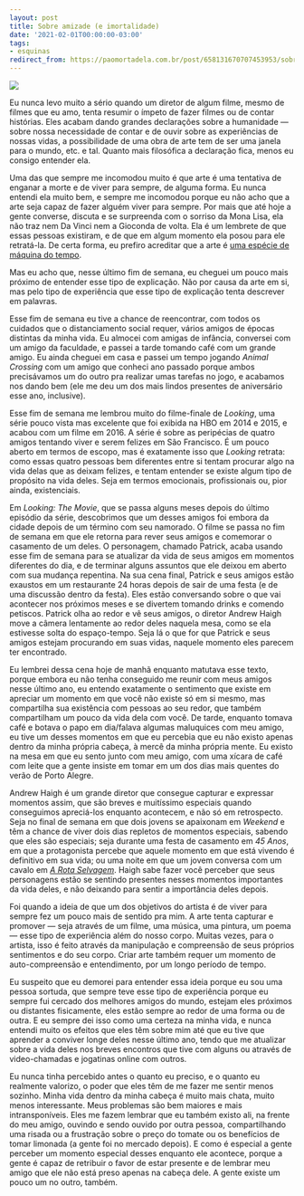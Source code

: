 ```yaml
---
layout: post
title: Sobre amizade (e imortalidade)
date: '2021-02-01T00:00:00-03:00'
tags:
- esquinas
redirect_from: https://paomortadela.com.br/post/658131670707453953/sobre-amizade-e-imortalidade
---
```

![](https://64.media.tumblr.com/8dfb6510d7b1e7dece624c3909c277a5/7b22c07abde2f913-c0/s540x810/b8d127fa21873d03698bb6247d03a12b487c999c.jpg)

Eu nunca levo muito a sério quando um diretor de algum filme, mesmo de filmes que eu amo, tenta resumir o ímpeto de fazer filmes ou de contar histórias. Eles acabam dando grandes declarações sobre a humanidade — sobre nossa necessidade de contar e de ouvir sobre as experiências de nossas vidas, a possibilidade de uma obra de arte tem de ser uma janela para o mundo, etc. e tal. Quanto mais filosófica a declaração fica, menos eu consigo entender ela.

Uma das que sempre me incomodou muito é que arte é uma tentativa de enganar a morte e de viver para sempre, de alguma forma. Eu nunca entendi ela muito bem, e sempre me incomodou porque eu não acho que a arte seja capaz de fazer alguém viver para sempre. Por mais que até hoje a gente converse, discuta e se surpreenda com o sorriso da Mona Lisa, ela não traz nem Da Vinci nem a Gioconda de volta. Ela é um lembrete de que essas pessoas existiram, e de que em algum momento ela posou para ele retratá-la. De certa forma, eu prefiro acreditar que a arte é [uma espécie de máquina do tempo](https://paomortadela.com.br/post/658070292033323008/).

Mas eu acho que, nesse último fim de semana, eu cheguei um pouco mais próximo de entender esse tipo de explicação. Não por causa da arte em si, mas pelo tipo de experiência que esse tipo de explicação tenta descrever em palavras.

Esse fim de semana eu tive a chance de reencontrar, com todos os cuidados que o distanciamento social requer, vários amigos de épocas distintas da minha vida. Eu almocei com amigas de infância, conversei com um amigo da faculdade, e passei a tarde tomando café com um grande amigo. Eu ainda cheguei em casa e passei um tempo jogando _Animal Crossing_ com um amigo que conheci ano passado porque ambos precisávamos um do outro pra realizar umas tarefas no jogo, e acabamos nos dando bem (ele me deu um dos mais lindos presentes de aniversário esse ano, inclusive).

Esse fim de semana me lembrou muito do filme-finale de _Looking_, uma série pouco vista mas excelente que foi exibida na HBO em 2014 e 2015, e acabou com um filme em 2016. A série é sobre as peripécias de quatro amigos tentando viver e serem felizes em São Francisco. É um pouco aberto em termos de escopo, mas é exatamente isso que _Looking_ retrata: como essas quatro pessoas bem diferentes entre si tentam procurar algo na vida delas que as deixam felizes, e tentam entender se existe algum tipo de propósito na vida deles. Seja em termos emocionais, profissionais ou, pior ainda, existenciais.

Em _Looking: The Movie_, que se passa alguns meses depois do último episódio da série, descobrimos que um desses amigos foi embora da cidade depois de um término com seu namorado. O filme se passa no fim de semana em que ele retorna para rever seus amigos e comemorar o casamento de um deles. O personagem, chamado Patrick, acaba usando esse fim de semana para se atualizar da vida de seus amigos em momentos diferentes do dia, e de terminar alguns assuntos que ele deixou em aberto com sua mudança repentina. Na sua cena final, Patrick e seus amigos estão exaustos em um restaurante 24 horas depois de sair de uma festa (e de uma discussão dentro da festa). Eles estão conversando sobre o que vai acontecer nos próximos meses e se divertem tomando drinks e comendo petiscos. Patrick olha ao redor e vê seus amigos, o diretor Andrew Haigh move a câmera lentamente ao redor deles naquela mesa, como se ela estivesse solta do espaço-tempo. Seja lá o que for que Patrick e seus amigos estejam procurando em suas vidas, naquele momento eles parecem ter encontrado.

Eu lembrei dessa cena hoje de manhã enquanto matutava esse texto, porque embora eu não tenha conseguido me reunir com meus amigos nesse último ano, eu entendo exatamente o sentimento que existe em apreciar um momento em que você não existe só em si mesmo, mas compartilha sua existência com pessoas ao seu redor, que também compartilham um pouco da vida dela com você. De tarde, enquanto tomava café e botava o papo em dia/falava algumas maluquices com meu amigo, eu tive um desses momentos em que eu percebia que eu não existo apenas dentro da minha própria cabeça, à mercê da minha própria mente. Eu existo na mesa em que eu sento junto com meu amigo, com uma xícara de café com leite que a gente insiste em tomar em um dos dias mais quentes do verão de Porto Alegre.

Andrew Haigh é um grande diretor que consegue capturar e expressar momentos assim, que são breves e muitíssimo especiais quando conseguimos apreciá-los enquanto acontecem, e não só em retrospecto. Seja no final de semana em que dois jovens se apaixonam em _Weekend_ e têm a chance de viver dois dias repletos de momentos especiais, sabendo que eles são especiais; seja durante uma festa de casamento em _45 Anos_, em que a protagonista percebe que aquele momento em que está vivendo é definitivo em sua vida; ou uma noite em que um jovem conversa com um cavalo em [_A Rota Selvagem_](https://paomortadela.com.br/post/658075033290342400/). Haigh sabe fazer você perceber que seus personagens estão se sentindo presentes nesses momentos importantes da vida deles, e não deixando para sentir a importância deles depois.

Foi quando a ideia de que um dos objetivos do artista é de viver para sempre fez um pouco mais de sentido pra mim. A arte tenta capturar e promover — seja através de um filme, uma música, uma pintura, um poema — esse tipo de experiência além do nosso corpo. Muitas vezes, para o artista, isso é feito através da manipulação e compreensão de seus próprios sentimentos e do seu corpo. Criar arte também requer um momento de auto-compreensão e entendimento, por um longo período de tempo.

Eu suspeito que eu demorei para entender essa ideia porque eu sou uma pessoa sortuda, que sempre teve esse tipo de experiência porque eu sempre fui cercado dos melhores amigos do mundo, estejam eles próximos ou distantes fisicamente, eles estão sempre ao redor de uma forma ou de outra. E eu sempre dei isso como uma certeza na minha vida, e nunca entendi muito os efeitos que eles têm sobre mim até que eu tive que aprender a conviver longe deles nesse último ano, tendo que me atualizar sobre a vida deles nos breves encontros que tive com alguns ou através de video-chamadas e jogatinas online com outros.

Eu nunca tinha percebido antes o quanto eu preciso, e o quanto eu realmente valorizo, o poder que eles têm de me fazer me sentir menos sozinho. Minha vida dentro da minha cabeça é muito mais chata, muito menos interessante. Meus problemas são bem maiores e mais intransponíveis. Eles me fazem lembrar que eu também existo ali, na frente do meu amigo, ouvindo e sendo ouvido por outra pessoa, compartilhando uma risada ou a frustração sobre o preço do tomate ou os benefícios de tomar limonada (a gente foi no mercado depois). E como é especial a gente perceber um momento especial desses enquanto ele acontece, porque a gente é capaz de retribuir o favor de estar presente e de lembrar meu amigo que ele não está preso apenas na cabeça dele. A gente existe um pouco um no outro, também.

